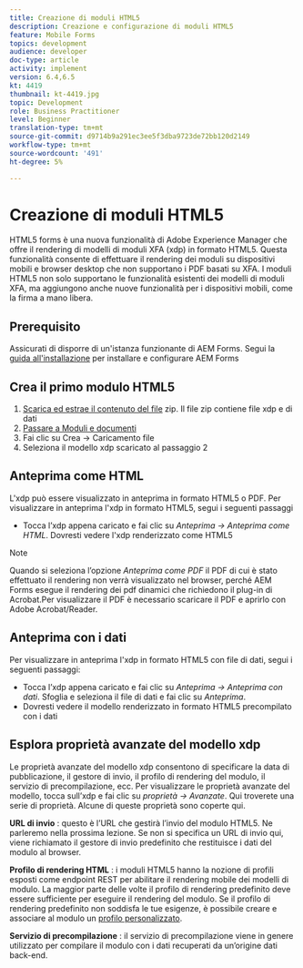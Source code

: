 ```yaml
---
title: Creazione di moduli HTML5
description: Creazione e configurazione di moduli HTML5
feature: Mobile Forms
topics: development
audience: developer
doc-type: article
activity: implement
version: 6.4,6.5
kt: 4419
thumbnail: kt-4419.jpg
topic: Development
role: Business Practitioner
level: Beginner
translation-type: tm+mt
source-git-commit: d9714b9a291ec3ee5f3dba9723de72bb120d2149
workflow-type: tm+mt
source-wordcount: '491'
ht-degree: 5%

---
```



# Creazione di moduli HTML5

HTML5 forms è una nuova funzionalità di Adobe Experience Manager che offre il rendering di modelli di moduli XFA (xdp) in formato HTML5. Questa funzionalità consente di effettuare il rendering dei moduli su dispositivi mobili e browser desktop che non supportano i PDF basati su XFA. I moduli HTML5 non solo supportano le funzionalità esistenti dei modelli di moduli XFA, ma aggiungono anche nuove funzionalità per i dispositivi mobili, come la firma a mano libera.

## Prerequisito

Assicurati di disporre di un&#39;istanza funzionante di AEM Forms. Segui la [guida all&#39;installazione](https://docs.adobe.com/content/help/en/experience-manager-65/forms/install-aem-forms/osgi-installation/installing-configuring-aem-forms-osgi.html) per installare e configurare AEM Forms

## Crea il primo modulo HTML5

1. [Scarica ed estrae il contenuto del file](assets/assets.zip) zip. Il file zip contiene file xdp e di dati
2. [Passare a Moduli e documenti](http://localhost:4502/aem/forms.html/content/dam/formsanddocuments)
3. Fai clic su Crea -> Caricamento file
4. Seleziona il modello xdp scaricato al passaggio 2

## Anteprima come HTML

L&#39;xdp può essere visualizzato in anteprima in formato HTML5 o PDF. Per visualizzare in anteprima l&#39;xdp in formato HTML5, segui i seguenti passaggi

* Tocca l’xdp appena caricato e fai clic su _Anteprima -> Anteprima come HTML_. Dovresti vedere l&#39;xdp renderizzato come HTML5

>[!NOTE]
>Quando si seleziona l’opzione _Anteprima come PDF_ il PDF di cui è stato effettuato il rendering non verrà visualizzato nel browser, perché AEM Forms esegue il rendering dei pdf dinamici che richiedono il plug-in di Acrobat.Per visualizzare il PDF è necessario scaricare il PDF e aprirlo con Adobe Acrobat/Reader.


## Anteprima con i dati

Per visualizzare in anteprima l&#39;xdp in formato HTML5 con file di dati, segui i seguenti passaggi:

* Tocca l’xdp appena caricato e fai clic su _Anteprima -> Anteprima con dati_. Sfoglia e seleziona il file di dati e fai clic su _Anteprima_.
* Dovresti vedere il modello renderizzato in formato HTML5 precompilato con i dati

## Esplora proprietà avanzate del modello xdp

Le proprietà avanzate del modello xdp consentono di specificare la data di pubblicazione, il gestore di invio, il profilo di rendering del modulo, il servizio di precompilazione, ecc. Per visualizzare le proprietà avanzate del modello, tocca sull’xdp e fai clic su _proprietà -> Avanzate_. Qui troverete una serie di proprietà. Alcune di queste proprietà sono coperte qui.

**URL di invio** : questo è l’URL che gestirà l’invio del modulo HTML5. Ne parleremo nella prossima lezione. Se non si specifica un URL di invio qui, viene richiamato il gestore di invio predefinito che restituisce i dati del modulo al browser.

**Profilo di rendering HTML** : i moduli HTML5 hanno la nozione di profili esposti come endpoint REST per abilitare il rendering mobile dei modelli di modulo. La maggior parte delle volte il profilo di rendering predefinito deve essere sufficiente per eseguire il rendering del modulo. Se il profilo di rendering predefinito non soddisfa le tue esigenze, è possibile creare e associare al modulo un [profilo personalizzato](https://docs.adobe.com/content/help/en/experience-manager-64/forms/html5-forms/custom-profile.html).

**Servizio di precompilazione** : il servizio di precompilazione viene in genere utilizzato per compilare il modulo con i dati recuperati da un’origine dati back-end.

